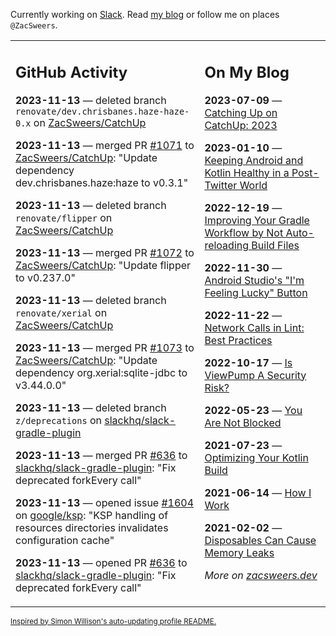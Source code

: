 Currently working on [Slack](https://slack.com/). Read [my blog](https://zacsweers.dev/) or follow me on places `@ZacSweers`.

<table><tr><td valign="top" width="60%">

## GitHub Activity
<!-- githubActivity starts -->
**2023-11-13** — deleted branch `renovate/dev.chrisbanes.haze-haze-0.x` on [ZacSweers/CatchUp](https://github.com/ZacSweers/CatchUp)

**2023-11-13** — merged PR [#1071](https://github.com/ZacSweers/CatchUp/pull/1071) to [ZacSweers/CatchUp](https://github.com/ZacSweers/CatchUp): "Update dependency dev.chrisbanes.haze:haze to v0.3.1"

**2023-11-13** — deleted branch `renovate/flipper` on [ZacSweers/CatchUp](https://github.com/ZacSweers/CatchUp)

**2023-11-13** — merged PR [#1072](https://github.com/ZacSweers/CatchUp/pull/1072) to [ZacSweers/CatchUp](https://github.com/ZacSweers/CatchUp): "Update flipper to v0.237.0"

**2023-11-13** — deleted branch `renovate/xerial` on [ZacSweers/CatchUp](https://github.com/ZacSweers/CatchUp)

**2023-11-13** — merged PR [#1073](https://github.com/ZacSweers/CatchUp/pull/1073) to [ZacSweers/CatchUp](https://github.com/ZacSweers/CatchUp): "Update dependency org.xerial:sqlite-jdbc to v3.44.0.0"

**2023-11-13** — deleted branch `z/deprecations` on [slackhq/slack-gradle-plugin](https://github.com/slackhq/slack-gradle-plugin)

**2023-11-13** — merged PR [#636](https://github.com/slackhq/slack-gradle-plugin/pull/636) to [slackhq/slack-gradle-plugin](https://github.com/slackhq/slack-gradle-plugin): "Fix deprecated forkEvery call"

**2023-11-13** — opened issue [#1604](https://github.com/google/ksp/issues/1604) on [google/ksp](https://github.com/google/ksp): "KSP handling of resources directories invalidates configuration cache"

**2023-11-13** — opened PR [#636](https://github.com/slackhq/slack-gradle-plugin/pull/636) to [slackhq/slack-gradle-plugin](https://github.com/slackhq/slack-gradle-plugin): "Fix deprecated forkEvery call"
<!-- githubActivity ends -->
</td><td valign="top" width="40%">

## On My Blog
<!-- blog starts -->
**2023-07-09** — [Catching Up on CatchUp: 2023](https://www.zacsweers.dev/catching-up-on-catchup-2023/)

**2023-01-10** — [Keeping Android and Kotlin Healthy in a Post-Twitter World](https://www.zacsweers.dev/keeping-android-healthy/)

**2022-12-19** — [Improving Your Gradle Workflow by Not Auto-reloading Build Files](https://www.zacsweers.dev/improving-your-workflow-by-not-auto-reloading-build-files/)

**2022-11-30** — [Android Studio's "I'm Feeling Lucky" Button](https://www.zacsweers.dev/android-studios-im-feeling-lucky-button/)

**2022-11-22** — [Network Calls in Lint: Best Practices](https://www.zacsweers.dev/network-calls-in-lint-best-practices/)

**2022-10-17** — [Is ViewPump A Security Risk?](https://www.zacsweers.dev/is-viewpump-a-security-risk/)

**2022-05-23** — [You Are Not Blocked](https://www.zacsweers.dev/you-are-not-blocked/)

**2021-07-23** — [Optimizing Your Kotlin Build](https://www.zacsweers.dev/optimizing-your-kotlin-build/)

**2021-06-14** — [How I Work](https://www.zacsweers.dev/how-i-work/)

**2021-02-02** — [Disposables Can Cause Memory Leaks](https://www.zacsweers.dev/disposables-can-cause-memory-leaks/)
<!-- blog ends -->
_More on [zacsweers.dev](https://zacsweers.dev/)_
</td></tr></table>

<sub><a href="https://simonwillison.net/2020/Jul/10/self-updating-profile-readme/">Inspired by Simon Willison's auto-updating profile README.</a></sub>